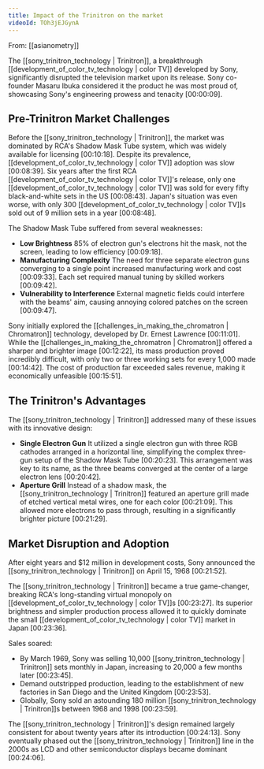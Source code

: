 ```yaml
---
title: Impact of the Trinitron on the market
videoId: TOh3jEJGynA
---
```


From: [[asianometry]] <br/> 

The [[sony_trinitron_technology | Trinitron]], a breakthrough [[development_of_color_tv_technology | color TV]] developed by Sony, significantly disrupted the television market upon its release. Sony co-founder Masaru Ibuka considered it the product he was most proud of, showcasing Sony's engineering prowess and tenacity <a class="yt-timestamp" data-t="00:00:09">[00:00:09]</a>.

## Pre-Trinitron Market Challenges

Before the [[sony_trinitron_technology | Trinitron]], the market was dominated by RCA's Shadow Mask Tube system, which was widely available for licensing <a class="yt-timestamp" data-t="00:10:18">[00:10:18]</a>. Despite its prevalence, [[development_of_color_tv_technology | color TV]] adoption was slow <a class="yt-timestamp" data-t="00:08:39">[00:08:39]</a>. Six years after the first RCA [[development_of_color_tv_technology | color TV]]'s release, only one [[development_of_color_tv_technology | color TV]] was sold for every fifty black-and-white sets in the US <a class="yt-timestamp" data-t="00:08:43">[00:08:43]</a>. Japan's situation was even worse, with only 300 [[development_of_color_tv_technology | color TV]]s sold out of 9 million sets in a year <a class="yt-timestamp" data-t="00:08:48">[00:08:48]</a>.

The Shadow Mask Tube suffered from several weaknesses:
*   **Low Brightness** 85% of electron gun's electrons hit the mask, not the screen, leading to low efficiency <a class="yt-timestamp" data-t="00:09:18">[00:09:18]</a>.
*   **Manufacturing Complexity** The need for three separate electron guns converging to a single point increased manufacturing work and cost <a class="yt-timestamp" data-t="00:09:33">[00:09:33]</a>. Each set required manual tuning by skilled workers <a class="yt-timestamp" data-t="00:09:42">[00:09:42]</a>.
*   **Vulnerability to Interference** External magnetic fields could interfere with the beams' aim, causing annoying colored patches on the screen <a class="yt-timestamp" data-t="00:09:47">[00:09:47]</a>.

Sony initially explored the [[challenges_in_making_the_chromatron | Chromatron]] technology, developed by Dr. Ernest Lawrence <a class="yt-timestamp" data-t="00:11:01">[00:11:01]</a>. While the [[challenges_in_making_the_chromatron | Chromatron]] offered a sharper and brighter image <a class="yt-timestamp" data-t="00:12:22">[00:12:22]</a>, its mass production proved incredibly difficult, with only two or three working sets for every 1,000 made <a class="yt-timestamp" data-t="00:14:42">[00:14:42]</a>. The cost of production far exceeded sales revenue, making it economically unfeasible <a class="yt-timestamp" data-t="00:15:51">[00:15:51]</a>.

## The Trinitron's Advantages

The [[sony_trinitron_technology | Trinitron]] addressed many of these issues with its innovative design:
*   **Single Electron Gun** It utilized a single electron gun with three RGB cathodes arranged in a horizontal line, simplifying the complex three-gun setup of the Shadow Mask Tube <a class="yt-timestamp" data-t="00:20:23">[00:20:23]</a>. This arrangement was key to its name, as the three beams converged at the center of a large electron lens <a class="yt-timestamp" data-t="00:20:42">[00:20:42]</a>.
*   **Aperture Grill** Instead of a shadow mask, the [[sony_trinitron_technology | Trinitron]] featured an aperture grill made of etched vertical metal wires, one for each color <a class="yt-timestamp" data-t="00:21:09">[00:21:09]</a>. This allowed more electrons to pass through, resulting in a significantly brighter picture <a class="yt-timestamp" data-t="00:21:29">[00:21:29]</a>.

## Market Disruption and Adoption

After eight years and $12 million in development costs, Sony announced the [[sony_trinitron_technology | Trinitron]] on April 15, 1968 <a class="yt-timestamp" data-t="00:21:52">[00:21:52]</a>.

The [[sony_trinitron_technology | Trinitron]] became a true game-changer, breaking RCA's long-standing virtual monopoly on [[development_of_color_tv_technology | color TV]]s <a class="yt-timestamp" data-t="00:23:27">[00:23:27]</a>. Its superior brightness and simpler production process allowed it to quickly dominate the small [[development_of_color_tv_technology | color TV]] market in Japan <a class="yt-timestamp" data-t="00:23:36">[00:23:36]</a>.

Sales soared:
*   By March 1969, Sony was selling 10,000 [[sony_trinitron_technology | Trinitron]] sets monthly in Japan, increasing to 20,000 a few months later <a class="yt-timestamp" data-t="00:23:45">[00:23:45]</a>.
*   Demand outstripped production, leading to the establishment of new factories in San Diego and the United Kingdom <a class="yt-timestamp" data-t="00:23:53">[00:23:53]</a>.
*   Globally, Sony sold an astounding 180 million [[sony_trinitron_technology | Trinitron]]s between 1968 and 1998 <a class="yt-timestamp" data-t="00:23:59">[00:23:59]</a>.

The [[sony_trinitron_technology | Trinitron]]'s design remained largely consistent for about twenty years after its introduction <a class="yt-timestamp" data-t="00:24:13">[00:24:13]</a>. Sony eventually phased out the [[sony_trinitron_technology | Trinitron]] line in the 2000s as LCD and other semiconductor displays became dominant <a class="yt-timestamp" data-t="00:24:06">[00:24:06]</a>.